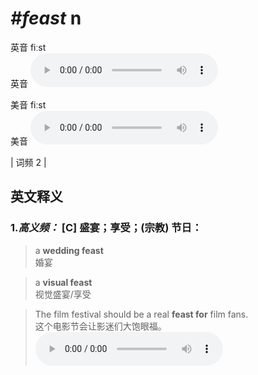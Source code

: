 # ***\#feast*** n
英音 fiːst  
英音
<audio src="./media/feast-B.aac" controls="controls"></audio>

美音 fiːst  
美音
<audio src="./media/feast.aac" controls="controls"></audio>



| 词频 2 |  

英文释义
---
### 1.*高义频：* **[C] 盛宴；享受；(宗教) 节日：**  

 > a **wedding feast**  
 > 婚宴    

 > a **visual feast**   
 > 视觉盛宴/享受    

 > The film festival should be a real **feast for** film fans.  
 > 这个电影节会让影迷们大饱眼福。    
<audio src="./media/feast-1.aac" controls="controls"></audio>


